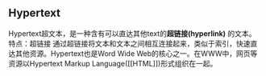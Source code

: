 ## Hypertext
Hypertext超文本，是一种含有可以直达其他text的**超链接(hyperlink)** 的文本。
特点：超链接
通过超链接将文本和文本之间相互连接起来，类似于索引，快速直达其他资源。Hypertext也是Word Wide Web的核心之一。在WWW中，网页等资源以Hypertext Markup Language([[HTML]])形式组织在一起。

